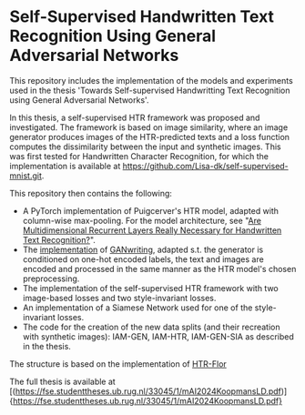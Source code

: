 # Self-Supervised Handwritten Text Recognition Using General Adversarial Networks

This repository includes the implementation of the models and experiments used in the thesis 'Towards Self-supervised Handwritting Text Recognition using General Adversarial Networks'.

In this thesis, a self-supervised HTR framework was proposed and investigated. The framework is based on image similarity, where an image generator produces images of the HTR-predicted texts and a loss function computes the dissimilarity between the input and synthetic images. This was first tested for Handwritten Character Recognition, for which the implementation is available at https://github.com/Lisa-dk/self-supervised-mnist.git. 

This repository then contains the following:
- A PyTorch implementation of Puigcerver's HTR model, adapted with column-wise max-pooling. For the model architecture, see "[Are Multidimensional Recurrent Layers Really Necessary for Handwritten Text Recognition?](https://ieeexplore.ieee.org/document/8269951)".
- The [implementation](https://github.com/omni-us/research-GANwriting) of [GANwriting](https://link.springer.com/chapter/10.1007/978-3-030-58592-1_17), adapted s.t. the generator is conditioned on one-hot encoded labels, the text and images are encoded and processed in the same manner as the HTR model's chosen preprocessing.
- The implementation of the self-supervised HTR framework with two image-based losses and two style-invariant losses.
- An implementation of a Siamese Network used for one of the style-invariant losses.
- The code for the creation of the new data splits (and their recreation with synthetic images): IAM-GEN, IAM-HTR, IAM-GEN-SIA as described in the thesis.

The structure is based on the implementation of [HTR-Flor](https://ieeexplore.ieee.org/document/9266005)

The full thesis is available at [(https://fse.studenttheses.ub.rug.nl/33045/1/mAI2024KoopmansLD.pdf)]{https://fse.studenttheses.ub.rug.nl/33045/1/mAI2024KoopmansLD.pdf}
